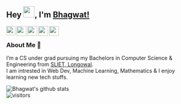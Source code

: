 ## Hey <img src="https://tenor.com/VQYW.gif" width="30px">, I'm [Bhagwat!](https://github.com/shandilyabhagwat) 

<a href="https://www.linkedin.com/in/bhagwat-shandilya-b74a6b198/">
  <img align="left" width="24px" src="https://cdn.jsdelivr.net/npm/simple-icons@v3/icons/linkedin.svg"  />
</a>
<a href="https://www.instagram.com/shandilyabhagwat/">
  <img align="left" width="26px" src="https://cdn.jsdelivr.net/npm/simple-icons@v3/icons/instagram.svg" />
</a>
<a href="mailto:bhagwatshandilya70@gmail.com">
  <img align="left" width="26px" src="https://cdn.jsdelivr.net/npm/simple-icons@v3/icons/gmail.svg" />
</a>
<a href="mailto:shandy_bhagwat@outlook.com">
  <img align="left" width="26px" src="https://cdn.jsdelivr.net/npm/simple-icons@v3/icons/microsoft.svg" />
</img>
<a href="https://discord.gg/CDTzkDcA8K">
  <img align="left" width="26px" src="https://cdn.jsdelivr.net/npm/simple-icons@v3/icons/discord.svg" />
</a>
<br />

### About Me 🚀
I’m a CS under grad pursuing my Bachelors in Computer Science & Engineering from [SLIET, Longowal](http://sliet.ac.in). </br>
I am intrested in Web Dev, Machine Learning, Mathematics & I enjoy learning new tech stuffs. </br>


![Bhagwat's github stats](https://github-readme-stats.vercel.app/api?username=shandilyabhagwat&show_icons=true&hide_border=true)
<br />
![visitors](https://visitor-badge.laobi.icu/badge?page_id=shandilyabhagwat.shandilyabhagwat)
